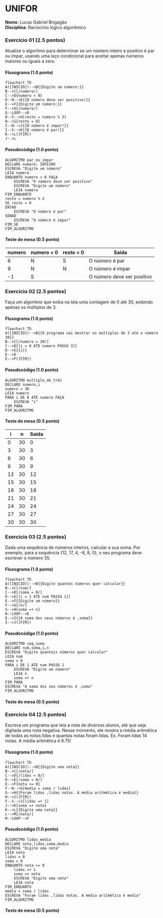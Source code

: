 # UNIFOR
**Nome**: Lucas Gabriel Brigagão <br>
**Disciplina**: Raciocínio lógico algorítmico

### Exercício 01 (2.5 pontos)
Atualize o algoritmo para determinar se um número inteiro e positivo é par ou ímpar, usando uma laço condicional para aceitar apenas números maiores ou iguais a zero.

#### Fluxograma (1.0 ponto)
```mermaid
flowchart TD
A([INICIO])-->B{{Digite um número:}}
B-->C[/numero/]
C-->D{numero < 0}
D--N-->E{{O número deve ser positivo!}}
E-->F{{Digite um número:}}
F-->G[/numero/]
G--LOOP-->D
D--S-->H[resto = numero % 2]
H-->I{resto = 0}
I--N-->J{{O número é impar!}}
I--S-->K{{O número é par!}}
K-->L([FIM])
J-->L
```

#### Pseudocódigo (1.0 ponto)
```
ALGORITMO par_ou_impar
DECLARE numero: INTEIRO
ESCREVA "Digite um número"
LEIA numero
ENQUANTO numero < 0 FAÇA
	ESCREVA "O número deve ser positivo"
	ESCREVA "Digite um número"
	LEIA numero
FIM_ENQUANTO
resto = numero % 2
SE resto = 0
ENTAO
	ESCREVA "O número é par"
SENAO
	ESCREVA "O número é impar"
FIM_SE
FIM_ALGORITMO
```

#### Teste de mesa (0.5 ponto)
| numero | numero < 0 | resto = 0 | Saída 
| -- | -- | -- | -- |
| 6 | N | S | O número é par
| 9 | N | N | O número é impar
| -1 | S |  | O número deve ser positivo

### Exercício 02 (2.5 pontos)
Faça um algoritmo que exiba na tela uma contagem de 0 até 30, exibindo apenas os múltiplos de 3.

#### Fluxograma (1.0 ponto)
```mermaid
flowchart TD
A([INICIO])-->B{{O programa vai mostrar os multiplos de 3 até o número 30}}
B-->C[/numero = 30/]
C-->D[[i = 0 ATÉ numero PASSO 3]]
D-->E{{i}}
E-->D
E-->F([FIM])
```
#### Pseudocódigo (1.0 ponto)
```
ALGORITMO multiplo_de_três
DECLARE numero,i
numero = 30
LEIA numero
PARA i DE 0 ATÉ numero FAÇA
	ESCREVA "i"
FIM_PARA
FIM_ALGORITMO
```

#### Teste de mesa (0.5 ponto)
| i | n | Saída      
| -- | -- | --        
| 0 | 30 | 0   
| 3| 30 | 3   
| 6 | 30 | 6  
| 9 | 30 | 9
| 12 | 30 | 12
| 15 | 30 | 15
| 18 | 30 | 18
| 21 | 30 | 21
| 24 | 30 | 24
| 27 | 30 | 27
| 30 | 30 | 30       

### Exercício 03 (2.5 pontos)
Dada uma sequência de números inteiros, calcular a sua soma. 
Por exemplo, para a sequência {12, 17, 4, -6, 8, 0}, o seu programa deve escrever o número 35.

#### Fluxograma (1.0 ponto)
```mermaid
flowchart TD
A([INICIO])-->B{{Digite quantos números quer calcular}}
B-->C[/num/]
C-->D[/soma = 0/]
D-->E[[i = 1 ATE num PASSO 1]]
E-->F{{Digite um número}}
F-->G[/n/]
G-->H[soma =+ n]
H--LOOP-->E
E-->I{{A soma dos seus números é ,soma}}
I-->J([FIM])
```

#### Pseudocódigo (1.0 ponto)
```
ALGORITMO seq_soma
DECLARE num,soma,i,n
ESCREVA "Digite quantois números quer calcular"
LEIA num
soma = 0
PARA i DE 1 ATE num PASSO 1
	ESCREVA "Digite um número"
	LEIA n
	soma =+ n
FIM_PARA
ESCREVA "A soma dos seu números é ,soma"
FIM_ALGORITMO
```

#### Teste de mesa (0.5 ponto)

### Exercício 04 (2.5 pontos)
Escreva um programa que leia a nota de diversos alunos, até que seja digitada uma nota negativa. 
Nesse momento, ele mostra a média aritmética de todas as notas lidas e quantas notas foram lidas. 
Ex. Foram lidas 14 notas. A média aritmética é 6.75!

#### Fluxograma (1.0 ponto)
```mermaid
flowchart TD
A([INICIO])-->B{{Digite uma nota}}
B-->C[/nota/]
C-->D[/lidas = 0/]
D-->E[/soma = 0/]
E-->F{nota >= 0}
F--N-->G[media = soma / lidas]
G-->H{{Foram lidas ,lidas notas. A média aritmética é media}}
H-->I([FIM])
F--S-->J[lidas =+ 1]
J-->K[soma =+ nota]
K-->L{{Digite uma nota}}
L-->M[/nota/]
M--LOOP-->F
```

#### Pseudocódigo (1.0 ponto)
```
ALGORITMO lidas_media
DECLARE nota,lidas,soma,media
ESCREVA "Digite uma nota"
LEIA nota
lidas = 0
soma = 0
ENQUANTO nota >= 0
	lidas =+ 1
	soma =+ nota
	ESCREVA "Digite uma nota"
	LEIA nota
FIM_ENQUANTO
media = soma / lidas
ESCREVA "Foram lidas ,lidas notas. A média aritmética é media"
FIM_ALGORITMO
```

#### Teste de mesa (0.5 ponto)

